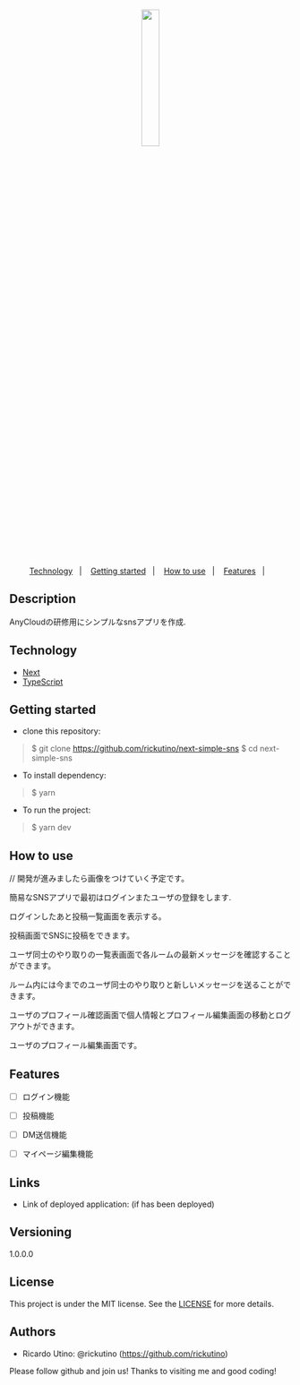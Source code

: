 <h1 align="center"><img src="https://user-images.githubusercontent.com/48019175/150525922-9c366180-ed6a-41ed-b70d-3ad7b3c17a11.png" width="25%"></img></h1>
 
 <p align="center">
  <a href="#-technology">Technology</a>&nbsp;&nbsp;&nbsp;|&nbsp;&nbsp;&nbsp;
  <a href="#-getting-started">Getting started</a>&nbsp;&nbsp;&nbsp;|&nbsp;&nbsp;&nbsp;
  <a href="#-how-to-use">How to use</a>&nbsp;&nbsp;&nbsp;|&nbsp;&nbsp;&nbsp;
  <a href="#-features">Features</a>&nbsp;&nbsp;&nbsp;|&nbsp;&nbsp;&nbsp;
</p>


## Description
 
AnyCloudの研修用にシンプルなsnsアプリを作成.
 
 
## Technology 
 
- [Next](https://nextjs.org/)
- [TypeScript](https://www.typescriptlang.org/) 
 
 
## Getting started
 
* clone this repository:
>    $ git clone https://github.com/rickutino/next-simple-sns
>    $ cd next-simple-sns
* To install dependency:
>    $ yarn 
* To run the project:
>    $ yarn dev
 
## How to use
 
// 開発が進みましたら画像をつけていく予定です。

簡易なSNSアプリで最初はログインまたユーザの登録をします.

ログインしたあと投稿一覧画面を表示する。

投稿画面でSNSに投稿をできます。

ユーザ同士のやり取りの一覧表画面で各ルームの最新メッセージを確認することができます。

ルーム内には今までのユーザ同士のやり取りと新しいメッセージを送ることができます。

ユーザのプロフィール確認画面で個人情報とプロフィール編集画面の移動とログアウトができます。

ユーザのプロフィール編集画面です。
 
 
## Features
 
- [ ] ログイン機能
- [ ] 投稿機能
- [ ] DM送信機能
- [ ] マイページ編集機能
 
 
## Links
 
  - Link of deployed application: (if has been deployed)

 
 
## Versioning
 
1.0.0.0
 


## License
 
 This project is under the MIT license. See the [LICENSE](LICENSE.md) for more details.
## Authors
 
* Ricardo Utino: @rickutino (https://github.com/rickutino)
 
 
Please follow github and join us!
Thanks to visiting me and good coding!
